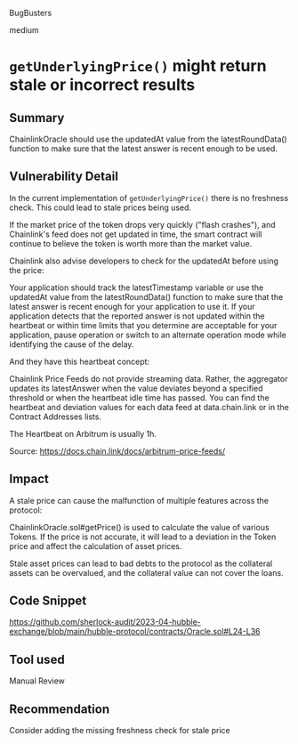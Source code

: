 BugBusters

medium

# `getUnderlyingPrice()` might return stale or incorrect results

## Summary
ChainlinkOracle should use the updatedAt value from the latestRoundData() function to make sure that the latest answer is recent enough to be used.

## Vulnerability Detail
In the current implementation of `getUnderlyingPrice()` there is no freshness check. This could lead to stale prices being used.

If the market price of the token drops very quickly ("flash crashes"), and Chainlink's feed does not get updated in time, the smart contract will continue to believe the token is worth more than the market value.

Chainlink also advise developers to check for the updatedAt before using the price:

Your application should track the latestTimestamp variable or use the updatedAt value from the latestRoundData() function to make sure that the latest answer is recent enough for your application to use it. If your application detects that the reported answer is not updated within the heartbeat or within time limits that you determine are acceptable for your application, pause operation or switch to an alternate operation mode while identifying the cause of the delay.

And they have this heartbeat concept:

Chainlink Price Feeds do not provide streaming data. Rather, the aggregator updates its latestAnswer when the value deviates beyond a specified threshold or when the heartbeat idle time has passed. You can find the heartbeat and deviation values for each data feed at data.chain.link or in the Contract Addresses lists.

The Heartbeat on Arbitrum is usually 1h.

Source: https://docs.chain.link/docs/arbitrum-price-feeds/

## Impact
A stale price can cause the malfunction of multiple features across the protocol:

ChainlinkOracle.sol#getPrice() is used to calculate the value of various Tokens. If the price is not accurate, it will lead to a deviation in the Token price and affect the calculation of asset prices.

Stale asset prices can lead to bad debts to the protocol as the collateral assets can be overvalued, and the collateral value can not cover the loans.

## Code Snippet
https://github.com/sherlock-audit/2023-04-hubble-exchange/blob/main/hubble-protocol/contracts/Oracle.sol#L24-L36

## Tool used

Manual Review

## Recommendation
Consider adding the missing freshness check for stale price
